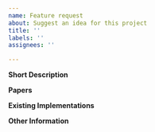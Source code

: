 ```yaml
---
name: Feature request
about: Suggest an idea for this project
title: ''
labels: ''
assignees: ''

---
```


**Short Description**
<!---
A clear and concise description of what the feature is.
-->

**Papers**
<!---
Include citation counts if possible.
-->

**Existing Implementations**
<!---
Link to existing implementations.  TensorFlow implementations are preferred.
-->

**Other Information**

